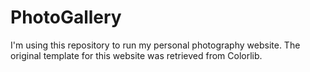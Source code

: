 # PhotoGallery

I'm using this repository to run my personal photography website. The original template for this website was retrieved from Colorlib.
